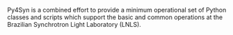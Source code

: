 Py4Syn is a combined effort to provide a minimum operational set of Python
classes and scripts which support the basic and common operations at the Brazilian
Synchrotron Light Laboratory (LNLS).
